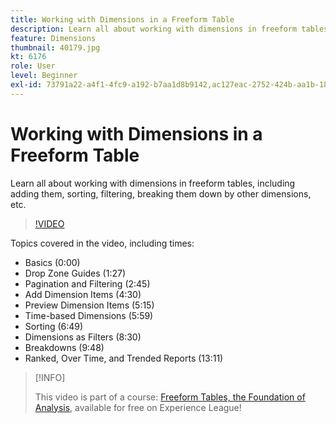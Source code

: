 ```yaml
---
title: Working with Dimensions in a Freeform Table
description: Learn all about working with dimensions in freeform tables, including adding them, sorting, filtering, breaking them down by other dimensions, etc.
feature: Dimensions
thumbnail: 40179.jpg
kt: 6176
role: User
level: Beginner
exl-id: 73791a22-a4f1-4fc9-a192-b7aa1d8b9142,ac127eac-2752-424b-aa1b-18a9688d42db
---
```

# Working with Dimensions in a Freeform Table

Learn all about working with dimensions in freeform tables, including adding them, sorting, filtering, breaking them down by other dimensions, etc.

>[!VIDEO](https://video.tv.adobe.com/v/40179/?quality=12&learn=on)

Topics covered in the video, including times:

* Basics (0:00)
* Drop Zone Guides (1:27)
* Pagination and Filtering (2:45)
* Add Dimension Items (4:30)
* Preview Dimension Items (5:15)
* Time-based Dimensions (5:59)
* Sorting (6:49)
* Dimensions as Filters (8:30)
* Breakdowns (9:48)
* Ranked, Over Time, and Trended Reports (13:11)

>[!INFO]
>
> This video is part of a course: [Freeform Tables, the Foundation of Analysis](https://experienceleague.adobe.com/?recommended=Analytics-U-1-2020.3), available for free on Experience League!
